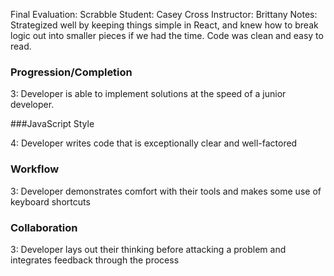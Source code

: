 Final Evaluation: Scrabble
Student: Casey Cross
Instructor: Brittany
Notes: Strategized well by keeping things simple in React, and knew how to break logic out into smaller pieces if we had the time. Code was clean and easy to read.

### Progression/Completion

3: Developer is able to implement solutions at the speed of a junior developer.

###JavaScript Style

4: Developer writes code that is exceptionally clear and well-factored

### Workflow

3: Developer demonstrates comfort with their tools and makes some use of keyboard shortcuts

### Collaboration

3: Developer lays out their thinking before attacking a problem and integrates feedback through the process
